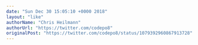 ```yaml
---
date: "Sun Dec 30 15:05:10 +0000 2018"
layout: "like"
authorName: "Chris Heilmann"
authorUrl: "https://twitter.com/codepo8"
originalPost: "https://twitter.com/codepo8/status/1079392960867913728"
---
```

